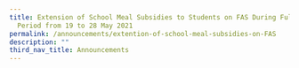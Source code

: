 ```yaml
---
title: Extension of School Meal Subsidies to Students on FAS During Full HBL
  Period from 19 to 28 May 2021
permalink: /announcements/extention-of-school-meal-subsidies-on-FAS
description: ""
third_nav_title: Announcements
---
```


